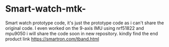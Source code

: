 # Smart-watch-mtk-
Smart watch prototype code, it's just the prototype code as i can't share the original code.
I even worked on the 9-axis IMU using nrf51822 and mpu9050 i will share the code soon in new repository.
kindly find the end product link
https://smartron.com/tband.html
